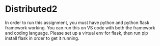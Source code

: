 # Distributed2
In order to run this assignment, you must have python and python flask framework working. You can run this on VS code with both the framework and coding language. 
Please set up a virtual env for flask, then run pip install flask in order to get it running.
